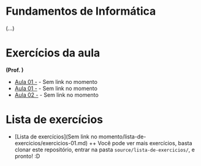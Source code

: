 # Fundamentos de Informática #

(...)

# Exercícios da aula #

**(Prof. )**

 + [Aula 01 -](algoritmos-e-programacao-i/aula-01.md) - Sem link no momento
 + [Aula 01 -](algoritmos-e-programacao-i/aula-02.md) - Sem link no momento
 + [Aula 02 -](algoritmos-e-programacao-i/aula-03.md) - Sem link no momento

# Lista de exercícios #

 + [Lista de exercícios](Sem link no momento/lista-de-exercicios/exercicios-01.md)
++ Você pode ver mais exercícios, basta clonar este repositório, entrar na pasta <code>source/lista-de-exercicios/</code>, e pronto! :D